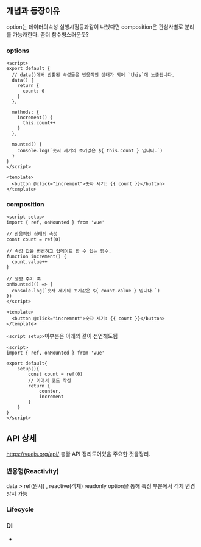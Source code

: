 
## 개념과 등장이유
option는 데이터의속성 실행시점등과같이 나눴다면
composition은 관심사별로 분리를 가능캐한다.
좀더 함수형스러운듯?
### options
```vue
<script>
export default {
  // data()에서 반환된 속성들은 반응적인 상태가 되어 `this`에 노출됩니다.
  data() {
    return {
      count: 0
    }
  },

  methods: {
    increment() {
      this.count++
    }
  },

  mounted() {
    console.log(`숫자 세기의 초기값은 ${ this.count } 입니다.`)
  }
}
</script>

<template>
  <button @click="increment">숫자 세기: {{ count }}</button>
</template>

```
### composition
```vue
<script setup>
import { ref, onMounted } from 'vue'

// 반응적인 상태의 속성
const count = ref(0)

// 속성 값을 변경하고 업데이트 할 수 있는 함수.
function increment() {
  count.value++
}

// 생명 주기 훅
onMounted(() => {
  console.log(`숫자 세기의 초기값은 ${ count.value } 입니다.`)
})
</script>

<template>
  <button @click="increment">숫자 세기: {{ count }}</button>
</template>

```

`<script setup>`이부분은 아래와 같이 선언해도됨

```vue
<script>
import { ref, onMounted } from 'vue'

export default{
	setup(){
		const count = ref(0)
		// 이어서 코드 작성
		return {
			counter,
			increment
		}
	}
}
</script>
```

## 
## API 상세
https://vuejs.org/api/
총괄 API 정리도어있음
주요한 것을정리.
### 반응형(Reactivity)
data > ref(원시) , reactive(객체)
readonly option을 통해 특정 부분에서 객체 변경 방지 가능
### Lifecycle
### DI




+